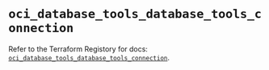 # `oci_database_tools_database_tools_connection`

Refer to the Terraform Registory for docs: [`oci_database_tools_database_tools_connection`](https://registry.terraform.io/providers/oracle/oci/6.18.0/docs/resources/database_tools_database_tools_connection).
